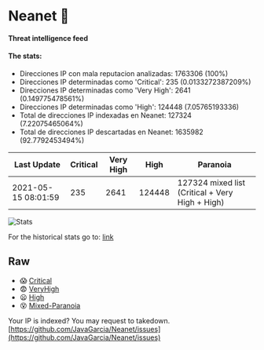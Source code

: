 # Neanet :hocho:
#### Threat intelligence feed
#### The stats:

- Direcciones IP con mala reputacion analizadas: 1763306 (100%)
- Direcciones IP determinadas como 'Critical':  235 (0.0133272387209%)
- Direcciones IP determinadas como 'Very High':  2641 (0.149775478561%)
- Direcciones IP determinadas como 'High':  124448 (7.05765193336)
- Total de direcciones IP indexadas en Neanet:  127324 (7.22075465064%)
- Total de direcciones IP descartadas en Neanet:  1635982 (92.7792453494%)

| Last Update | Critical | Very High | High | Paranoia |
| --- | --- | --- | --- | --- |
| 2021-05-15 08:01:59 | 235 | 2641 | 124448 | 127324 mixed list (Critical + Very High + High)|

![Stats](https://docs.google.com/spreadsheets/d/e/2PACX-1vSnaNMIXVabIpDJjufMlzH7poXnshF3mgd8Is1g9ytUEzVsP5my4Trn8f-xkoLLQ38xpL3HtmUexLo6/pubchart?oid=501124687&format=image)

For the historical stats go to: [link](/stats.csv)
## Raw
- :scream: [Critical](https://raw.githubusercontent.com/JavaGarcia/Neanet/master/blacklists/neanet_critical.txt)
- :fearful: [VeryHigh](https://raw.githubusercontent.com/JavaGarcia/Neanet/master/blacklists/neanet_veryHigh.txtt)
- :frowning: [High](https://raw.githubusercontent.com/JavaGarcia/Neanet/master/blacklists/neanet_high.txt)
- :dizzy_face: [Mixed-Paranoia](https://raw.githubusercontent.com/JavaGarcia/Neanet/master/blacklists/neanet_all.txt)


Your IP is indexed? You may request to takedown. [https://github.com/JavaGarcia/Neanet/issues](https://github.com/JavaGarcia/Neanet/issues)









































































































































































































































































































































































































































































































































































































































































































































































































































































































































































































































































































































































































































































































































































































































































































































































































































































































































































































































































































































































































































































































































































































































































































































































































































































































































































































































































































































































































































































































































































































































































































































































































































































































































































































































































































































































































































































































































































































































































































































































































































































































































































































































































































































































































































































































































































































































































































































































































































































































































































































































































































































































































































































































































































































































































































































































































































































































































































































































































































































































































































































































































































































































































































































































































































































































































































